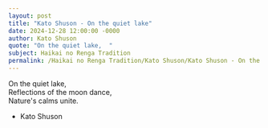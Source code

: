 ```yaml
---
layout: post
title: "Kato Shuson - On the quiet lake"
date: 2024-12-28 12:00:00 -0000
author: Kato Shuson
quote: "On the quiet lake,  "
subject: Haikai no Renga Tradition
permalink: /Haikai no Renga Tradition/Kato Shuson/Kato Shuson - On the quiet lake
---
```


On the quiet lake,  
Reflections of the moon dance,  
Nature's calms unite.

- Kato Shuson
